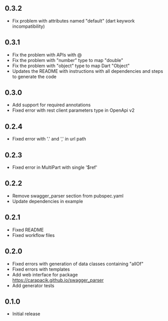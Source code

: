 ## 0.3.2
- Fix problem with attributes named "default" (dart keywork incompatibility)

## 0.3.1
- Fix the problem with APIs with @
- Fix the problem with "number" type to map "double"
- Fix the problem with "object" type to map Dart "Object"
- Updates the README with instructions with all dependencies and steps to generate the code

## 0.3.0

- Add support for required annotations
- Fixed error with rest client parameters type in OpenApi v2

## 0.2.4

- Fixed error with '.' and ',' in url path

## 0.2.3

- Fixed error in MultiPart with single '$ref'

## 0.2.2

- Remove swagger_parser section from pubspec.yaml
- Update dependencies in example

## 0.2.1

- Fixed README
- Fixed workflow files

## 0.2.0

- Fixed errors with generation of data classes containing "allOf"
- Fixed errors with templates
- Add web interface for package https://carapacik.github.io/swagger_parser
- Add generator tests

## 0.1.0

- Initial release
